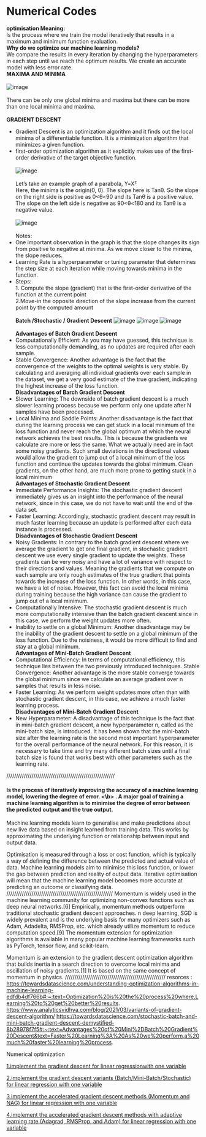 # Numerical Codes
**optimisation Meaning:** <br/>
Is the process where we train the model iteratively that results in a maximum and minimum function evaluation.  
**Why do we optimize our machine learning models?** <br/> 
We compare the results in every iteration by changing the hyperparameters in each step until we reach the optimum results. We create an accurate model with less error rate. <br/> 
**MAXIMA AND MINIMA** <br/> <br/>
![image](https://github.com/AlaaSayed164/NumaricalCodes/assets/101005712/189eee9a-c3bd-4c65-b1c9-dca68c30993c) <br/> <br/>
There can be only one global minima and maxima but there can be more than one local minima and maxima.<br/><br/>
**GRADIENT DESCENT** <br/>
- Gradient Descent is an optimization algorithm and it finds out the local minima of a differentiable function. It is a minimization algorithm that minimizes a given function.<br/>
- first-order optimization algorithm as it explicitly makes use of the first-order derivative of the target objective function.<br/><br/>
![image](https://github.com/AlaaSayed164/NumaricalCodes/assets/101005712/e1bbbf80-0916-4f60-97ba-8ef68de459be) <br/> <br/>
Let’s take an example graph of a parabola, Y=X² <br/>
Here, the minima is the origin(0, 0). The slope here is Tanθ. So the slope on the right side is positive as 0<θ<90 and its Tanθ is a positive value. The slope on the left side is negative as 90<θ<180 and its Tanθ is a negative value.<br/><br/>
![image](https://github.com/AlaaSayed164/NumaricalCodes/assets/101005712/b85905a6-68b5-4dd4-a31a-f205f29f69dc) <br/><br/>
Notes:<br/>
- One important observation in the graph is that the slope changes its sign from positive to negative at minima. As we move closer to the minima, the slope reduces.<br/>
- Learning Rate is a hyperparameter or tuning parameter that determines the step size at each iteration while moving towards minima in the function. 
- Steps: <br/>
          1.  Compute the slope (gradient) that is the first-order derivative of the function at the current point <br/>
          2.Move-in the opposite direction of the slope increase from the current point by the computed amount <br/><br/>
**Batch /Stochastic / Gradient Descent**
![image](https://github.com/AlaaSayed164/NumaricalCodes/assets/101005712/fe523030-c478-4365-b1ba-542cf587f339)
![image](https://github.com/AlaaSayed164/NumaricalCodes/assets/101005712/8a320019-d7aa-44a3-b4c3-409c3948176d)
![image](https://github.com/AlaaSayed164/NumaricalCodes/assets/101005712/f9666349-7a7d-4c7d-a1a7-ccda4b4b927c) <br/><br/>
**Advantages of Batch Gradient Descent**
- Computationally Efficient: As you may have guessed, this technique is less computationally demanding, as no updates are required after each sample.
- Stable Convergence: Another advantage is the fact that the convergence of the weights to the optimal weights is very stable. By calculating and averaging all individual gradients over each sample in the dataset, we get a very good estimate of the true gradient, indicating the highest increase of the loss function.<br/>
**Disadvantages of Barch Gradient Descent**
-  Slower Learning: The downside of batch gradient descent is a much slower learning process because we perform only one update after N samples have been processed.
-  Local Minima and Saddle Points: Another disadvantage is the fact that during the learning process we can get stuck in a local minimum of the loss function and never reach the global optimum at which the neural network achieves the best results. This is because the gradients we calculate are more or less the same. What we actually need are in fact some noisy gradients. Such small deviations in the directional values would allow the gradient to jump out of a local minimum of the loss function and continue the updates towards the global minimum. Clean gradients, on the other hand, are much more prone to getting stuck in a local minimum <br/>
**Advantages of Stochastic Gradient Descent**
- Immediate Performance Insights: The stochastic gradient descent immediately gives us an insight into the performance of the neural network, since in this case, we do not have to wait until the end of the data set.
- Faster Learning: Accordingly, stochastic gradient descent may result in much faster learning because an update is performed after each data instance is processed. <br/>
**Disadvantages of Stochastic Gradient Descent**
- Noisy Gradients: In contrary to the batch gradient descent where we average the gradient to get one final gradient, in stochastic gradient descent we use every single gradient to update the weights. These gradients can be very noisy and have a lot of variance with respect to their directions and values. Meaning the gradients that we compute on each sample are only rough estimates of the true gradient that points towards the increase of the loss function. In other words, in this case, we have a lot of noise. However, this fact can avoid the local minima during training because the high variance can cause the gradient to jump out of a local minimum.
- Computationally Intensive: The stochastic gradient descent is much more computationally intensive than the batch gradient descent since in this case, we perform the weight updates more often.
- Inability to settle on a global Minimum: Another disadvantage may be the inability of the gradient descent to settle on a global minimum of the loss function. Due to the noisiness, it would be more difficult to find and stay at a global minimum.<br/>
**Advantages of Mini-Batch Gradient Descent**
- Computational Efficiency: In terms of computational efficiency, this technique lies between the two previously introduced techniques.
Stable Convergence: Another advantage is the more stable converge towards the global minimum since we calculate an average gradient over n samples that results in less noise.
- Faster Learning: As we perform weight updates more often than with stochastic gradient descent, in this case, we achieve a much faster learning process.<br/>
**Disadvantages of Mini-Batch Gradient Descent**
- New Hyperparameter: A disadvantage of this technique is the fact that in mini-batch gradient descent, a new hyperparameter n, called as the mini-batch size, is introduced. It has been shown that the mini-batch size after the learning rate is the second most important hyperparameter for the overall performance of the neural network. For this reason, it is necessary to take time and try many different batch sizes until a final batch size is found that works best with other parameters such as the learning rate.


////////////////////////////////////////////////////////
#### Is the process of iteratively improving the accuracy of a machine learning model, lowering the degree of error. <\b> . A major goal of training a machine learning algorithm is to minimise the degree of error between the predicted output and the true output. 
Machine learning models learn to generalise and make predictions about new live data based on insight learned from training data. This works by approximating the underlying function or relationship between input and output data. 
  
Optimisation is measured through a loss or cost function, which is typically a way of defining the difference between the predicted and actual value of data. Machine learning models aim to minimise this loss function, or lower the gap between prediction and reality of output data. Iterative optimisation will mean that the machine learning model becomes more accurate at predicting an outcome or classifying data.  
///////////////////////////////////////////////////////
Momentum is widely used in the machine learning community for optimizing non-convex functions such as deep neural networks.[6] Empirically, momentum methods outperform traditional stochastic gradient descent approaches.
n deep learning, SGD is widely prevalent and is the underlying basis for many optimizers such as Adam, Adadelta, RMSProp, etc. which already utilize momentum to reduce computation speed.[9] The momentum extension for optimization algorithms is available in many popular machine learning frameworks such as PyTorch, tensor flow, and scikit-learn. 
  
 
  Momentum is an extension to the gradient descent optimization algorithm that builds inertia in a search direction to overcome local minima and oscillation of noisy gradients.[1] It is based on the same concept of momentum in physics.
  ////////////////////////////////////////////////////
resorces :
https://towardsdatascience.com/understanding-optimization-algorithms-in-machine-learning-edfdb4df766b#:~:text=Optimization%20is%20the%20process%20where,Learning%20to%20get%20better%20results.
https://www.analyticsvidhya.com/blog/2021/03/variants-of-gradient-descent-algorithm/
https://towardsdatascience.com/stochastic-batch-and-mini-batch-gradient-descent-demystified-8b28978f7f5#:~:text=Advantages%20of%20Mini%2DBatch%20Gradient%20Descent&text=Faster%20Learning%3A%20As%20we%20perform,a%20much%20faster%20learning%20process.


Numerical  optimization 

[1.implement the gradient descent for linear regressionwith one variable 
](https://github.com/AlaaSayed164/NumaricalCodes/blob/main/Practical%20Session%201%20GD%20Implementation%20for%20LR%20.ipynb)

[2.implement the gradient descent variants (Batch/Mini-Batch/Stochastic) for linear regression with one variable 
](https://github.com/AlaaSayed164/NumaricalCodes/blob/main/Practical%20Session%202%20GD%20Variants%20Batch%20-%20Mini-Batch%20-%20Stochastic.ipynb)

[3.implement the accelerated gradient descent methods (Momentum and NAG) for linear regression with one variable 
](https://github.com/AlaaSayed164/NumaricalCodes/blob/main/Practical%20Session%203%20Momentum%20-%20NAG%20(1).ipynb)

[4.implement the accelerated gradient descent methods with adaptive learning rate (Adagrad, RMSProp, and Adam) for linear regression with one variable 
](https://github.com/AlaaSayed164/NumaricalCodes/blob/main/Practical%20Session%204%20Adagrad-RMSProp-Adam%20(1).ipynb)



